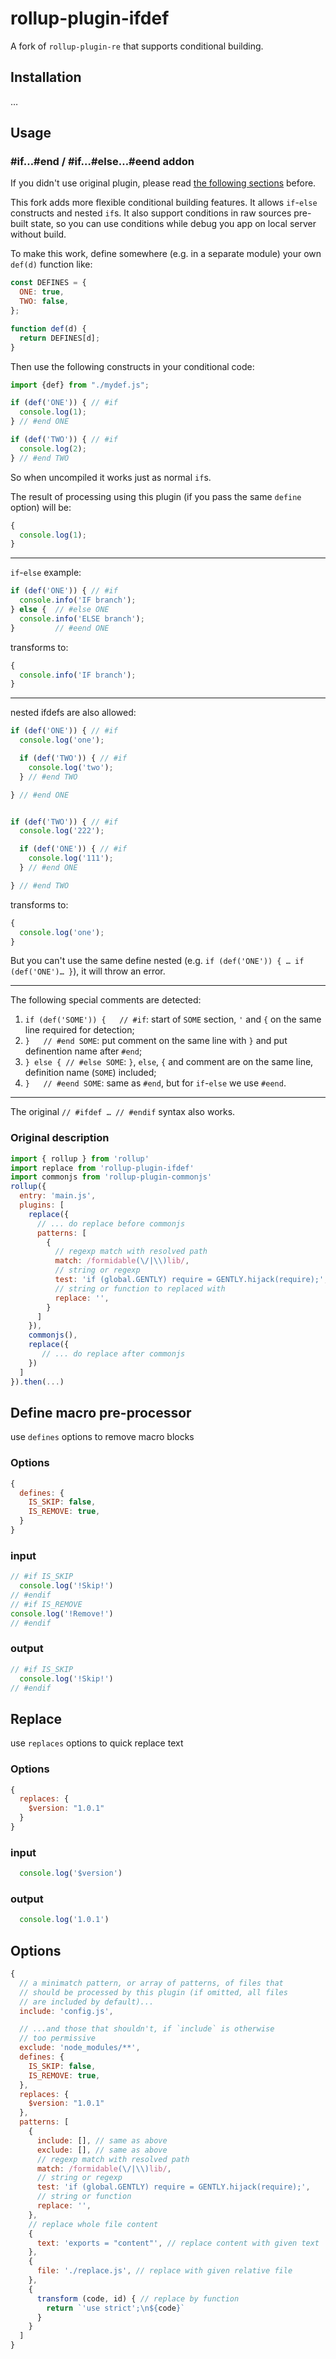 <!--[![Build Status](https://travis-ci.org/jetiny/rollup-plugin-re.svg?branch=master)](https://travis-ci.org/jetiny/rollup-plugin-re)-->

# rollup-plugin-ifdef

A fork of `rollup-plugin-re` that supports conditional building.

## Installation
…
<!--
```
npm install --save-dev rollup-plugin-ifdef
```
-->
## Usage

### #if…#end / #if…#else…#eend addon

If you didn't use original plugin, please read [the following sections](#original-description) before.

This fork adds more flexible conditional building features. It allows `if`-`else` constructs and nested `if`s.
It also support conditions in raw sources pre-built state, so you can use conditions while debug you app on local server without build.

To make this work, define somewhere (e.g. in a separate module) your own `def(d)` function like:
```js
const DEFINES = {
  ONE: true,
  TWO: false,
};

function def(d) {
  return DEFINES[d];
}
```

Then use the following constructs in your conditional code:
```js
import {def} from "./mydef.js";

if (def('ONE')) { // #if
  console.log(1);
} // #end ONE

if (def('TWO')) { // #if
  console.log(2);
} // #end TWO
```

So when uncompiled it works just as normal `if`s.

The result of processing using this plugin (if you pass the same `define` option) will be:
```js
{
  console.log(1);
}
```

* * *

`if`-`else` example:
```js
if (def('ONE')) { // #if
  console.info('IF branch');
} else {  // #else ONE
  console.info('ELSE branch');
}         // #eend ONE
```

transforms to:
```js
{
  console.info('IF branch');
}
```

* * *

nested ifdefs are also allowed:
```js
if (def('ONE')) { // #if
  console.log('one');

  if (def('TWO')) { // #if
    console.log('two');
  } // #end TWO

} // #end ONE


if (def('TWO')) { // #if
  console.log('222');

  if (def('ONE')) { // #if
    console.log('111');
  } // #end ONE

} // #end TWO
```

transforms to:
```js
{
  console.log('one');
}
```

But you can't use the same define nested (e.g. `if (def('ONE')) { … if (def('ONE')… }`), it will throw an error.

* * *

The following special comments are detected:
1. `if (def('SOME')) {   // #if`: start of `SOME` section, `'` and `{` on the same line required for detection;
2. `}   // #end SOME`: put comment on the same line with `}` and put definention name after `#end`;
3. `} else { // #else SOME`: `}`, `else`, `{` and comment are on the same line, definition name (`SOME`) included;
4. `}   // #eend SOME`: same as `#end`, but for `if`-`else` we use `#eend`.

* * *

The original `// #ifdef … // #endif` syntax also works.


### Original description
```js
import { rollup } from 'rollup'
import replace from 'rollup-plugin-ifdef'
import commonjs from 'rollup-plugin-commonjs'
rollup({
  entry: 'main.js',
  plugins: [
    replace({
      // ... do replace before commonjs
      patterns: [
        {
          // regexp match with resolved path
          match: /formidable(\/|\\)lib/, 
          // string or regexp
          test: 'if (global.GENTLY) require = GENTLY.hijack(require);', 
          // string or function to replaced with
          replace: '',
        }
      ]
    }),
    commonjs(),
    replace({
       // ... do replace after commonjs
    })
  ]
}).then(...)
```

## Define macro pre-processor 

use `defines` options to remove macro blocks

### Options
```javascript
{
  defines: {
    IS_SKIP: false,
    IS_REMOVE: true,
  }
}
```

### input
```javascript
// #if IS_SKIP
  console.log('!Skip!')
// #endif
// #if IS_REMOVE
console.log('!Remove!')
// #endif
```

### output
```javascript
// #if IS_SKIP
  console.log('!Skip!')
// #endif
```


## Replace

use `replaces` options to quick replace text

### Options
```javascript
{
  replaces: {
    $version: "1.0.1"
  }
}
```

### input
```javascript
  console.log('$version')
```

### output
```javascript
  console.log('1.0.1')
```


## Options

```javascript
{
  // a minimatch pattern, or array of patterns, of files that
  // should be processed by this plugin (if omitted, all files
  // are included by default)...
  include: 'config.js',

  // ...and those that shouldn't, if `include` is otherwise
  // too permissive
  exclude: 'node_modules/**',
  defines: {
    IS_SKIP: false,
    IS_REMOVE: true,
  },
  replaces: {
    $version: "1.0.1"
  },
  patterns: [
    {
      include: [], // same as above
      exclude: [], // same as above
      // regexp match with resolved path
      match: /formidable(\/|\\)lib/, 
      // string or regexp
      test: 'if (global.GENTLY) require = GENTLY.hijack(require);', 
      // string or function
      replace: '',
    },
    // replace whole file content
    {
      text: 'exports = "content"', // replace content with given text
    },
    {
      file: './replace.js', // replace with given relative file
    },
    {
      transform (code, id) { // replace by function
        return `'use strict';\n${code}`
      }
    }
  ]
}
```
